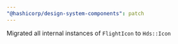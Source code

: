 ```yaml
---
"@hashicorp/design-system-components": patch
---
```


Migrated all internal instances of `FlightIcon` to `Hds::Icon`
